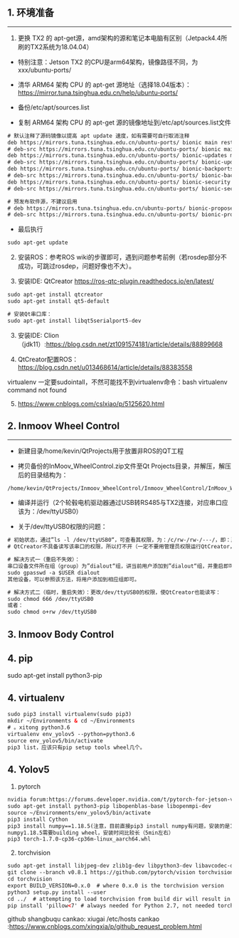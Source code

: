 ## 1. 环境准备
----------

1. 更换 TX2 的 apt-get源，amd架构的源和笔记本电脑有区别（Jetpack4.4所刷的TX2系统为18.04.04）

* 特别注意：Jetson TX2 的CPU是arm64架构，镜像路径不同，为xxx/ubuntu-ports/

* 清华 ARM64 架构 CPU 的 apt-get 源地址（选择18.04版本）：https://mirror.tuna.tsinghua.edu.cn/help/ubuntu-ports/
* 备份/etc/apt/sources.list

* 复制 ARM64 架构 CPU 的 apt-get 源的镜像地址到/etc/apt/sources.list文件
```html
# 默认注释了源码镜像以提高 apt update 速度，如有需要可自行取消注释
deb https://mirrors.tuna.tsinghua.edu.cn/ubuntu-ports/ bionic main restricted universe multiverse
# deb-src https://mirrors.tuna.tsinghua.edu.cn/ubuntu-ports/ bionic main restricted universe multiverse
deb https://mirrors.tuna.tsinghua.edu.cn/ubuntu-ports/ bionic-updates main restricted universe multiverse
# deb-src https://mirrors.tuna.tsinghua.edu.cn/ubuntu-ports/ bionic-updates main restricted universe multiverse
deb https://mirrors.tuna.tsinghua.edu.cn/ubuntu-ports/ bionic-backports main restricted universe multiverse
# deb-src https://mirrors.tuna.tsinghua.edu.cn/ubuntu-ports/ bionic-backports main restricted universe multiverse
deb https://mirrors.tuna.tsinghua.edu.cn/ubuntu-ports/ bionic-security main restricted universe multiverse
# deb-src https://mirrors.tuna.tsinghua.edu.cn/ubuntu-ports/ bionic-security main restricted universe multiverse

# 预发布软件源，不建议启用
# deb https://mirrors.tuna.tsinghua.edu.cn/ubuntu-ports/ bionic-proposed main restricted universe multiverse
# deb-src https://mirrors.tuna.tsinghua.edu.cn/ubuntu-ports/ bionic-proposed main restricted universe multiverse
```

* 最后执行
```html
sudo apt-get update  
```

2. 安装ROS：参考ROS wiki的步骤即可，遇到问题参考前例（若rosdep部分不成功，可跳过rosdep，问题好像也不大）。


3. 安装IDE: QtCreator
https://ros-qtc-plugin.readthedocs.io/en/latest/
```html
sudo apt-get install qtcreator
sudo apt-get install qt5-default

# 安装Qt串口库：
sudo apt-get install libqt5serialport5-dev
```

3. 安装IDE: Clion（jdk11）:https://blog.csdn.net/zt1091574181/article/details/88899668

4. QtCreator配置ROS：https://blog.csdn.net/u013468614/article/details/88383558

virtualenv 一定要sudointall，不然可能找不到virtualenv命令：bash virtualenv command not found

5. https://www.cnblogs.com/cslxiao/p/5125620.html


## 2. Inmoov Wheel Control
----------
* 新建目录/home/kevin/QtProjects用于放置非ROS的QT工程

* 拷贝备份的InMoov_WheelControl.zip文件至Qt Projects目录，并解压，解压后的目录结构为：
```html
/home/kevin/QtProjects/Inmoov_WheelControl/Inmoov_WheelControl/InMoov_WheelControl.pro # 备注：Inmoov_WheelControl有两级，防止编译文件目录乱
```

* 编译并运行（2个轮毂电机驱动器通过USB转RS485与TX2连接，对应串口应该为：/dev/ttyUSB0）

* 关于/dev/ttyUSB0权限的问题：
```html
# 初始状态，通过”ls -l /dev/ttyUSB0“，可查看其权限，为：/c/rw-/rw-/---/，即：所有者user(rw-=4+2+0)/群组group(rw-=4+2+0)/其他人other(---=0+0+0)
# QtCreator不具备读写该串口的权限，所以打不开（一定不要用管理员权限运行QtCreator，不然后面会很麻烦）

# 解决方式一（重启不失效）：
串口设备文件所在组（group）为”dialout“组，讲当前用户添加到”dialout“组，并重启即可，指令如下：
sudo gpasswd -a $USER dialout
其他设备，可以参照该方法，将用户添加到相应组即可。

# 解决方式二（临时，重启失效）：更改/dev/ttyUSB0的权限，使QtCreator也能读写：
sudo chmod 666 /dev/ttyUSB0
或者：
sudo chmod o+rw /dev/ttyUSB0
```

## 3. Inmoov Body Control


## 4. pip
sudo apt-get install python3-pip

## 4. virtualenv
```html
sudo pip3 install virtualenv(sudo pip3)
mkdir ~/Environments & cd ~/Environments
# 。xitong python3.6
virtualenv env_yolov5 --python=python3.6
source env_yolov5/bin/activate
pip3 list，应该只有pip setup tools wheel几个。
```

## 4. Yolov5
1. pytorch
```html
nvidia forum:https://forums.developer.nvidia.com/t/pytorch-for-jetson-version-1-8-0-now-available/72048
sudo apt-get install python3-pip libopenblas-base libopenmpi-dev 
source ~/Environments/env_yolov5/bin/activate
pip3 install Cython
pip3 install numpy==1.18.5(注意，目前直接pip3 install numpy有问题，安装的是1.19.5版本，import后会出现illegal instruction (core dumped) 的问题)
numpy1.18.5需要building wheel，安装时间比较长（5min左右）
pip3 torch-1.7.0-cp36-cp36m-linux_aarch64.whl
```
2. torchvision
```html
sudo apt-get install libjpeg-dev zlib1g-dev libpython3-dev libavcodec-dev libavformat-dev libswscale-dev
git clone --branch v0.8.1 https://github.com/pytorch/vision torchvision   # (版本和pytorch版本要对应)see below for version of torchvision to download
cd torchvision
export BUILD_VERSION=0.x.0  # where 0.x.0 is the torchvision version  
python3 setup.py install --user
cd ../  # attempting to load torchvision from build dir will result in import error
pip install 'pillow<7' # always needed for Python 2.7, not needed torchvision v0.5.0+ with Python 3.6
```


github shangbuqu cankao: xiugai /etc/hosts
cankao :https://www.cnblogs.com/xingxia/p/github_request_problem.html
